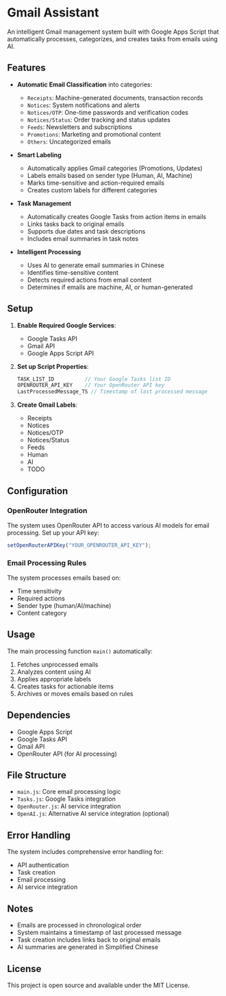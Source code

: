 # Gmail Assistant

An intelligent Gmail management system built with Google Apps Script that automatically processes, categorizes, and creates tasks from emails using AI.

## Features

- **Automatic Email Classification** into categories:
  - `Receipts`: Machine-generated documents, transaction records
  - `Notices`: System notifications and alerts
  - `Notices/OTP`: One-time passwords and verification codes
  - `Notices/Status`: Order tracking and status updates
  - `Feeds`: Newsletters and subscriptions
  - `Promotions`: Marketing and promotional content
  - `Others`: Uncategorized emails

- **Smart Labeling**
  - Automatically applies Gmail categories (Promotions, Updates)
  - Labels emails based on sender type (Human, AI, Machine)
  - Marks time-sensitive and action-required emails
  - Creates custom labels for different categories

- **Task Management**
  - Automatically creates Google Tasks from action items in emails
  - Links tasks back to original emails
  - Supports due dates and task descriptions
  - Includes email summaries in task notes

- **Intelligent Processing**
  - Uses AI to generate email summaries in Chinese
  - Identifies time-sensitive content
  - Detects required actions from email content
  - Determines if emails are machine, AI, or human-generated

## Setup

1. **Enable Required Google Services**:
   - Google Tasks API
   - Gmail API
   - Google Apps Script API

2. **Set up Script Properties**:

   ```javascript
   TASK_LIST_ID          // Your Google Tasks list ID
   OPENROUTER_API_KEY    // Your OpenRouter API key
   LastProcessedMessage_TS // Timestamp of last processed message
   ```

3. **Create Gmail Labels**:
   - Receipts
   - Notices
   - Notices/OTP
   - Notices/Status
   - Feeds
   - Human
   - AI
   - TODO

## Configuration

### OpenRouter Integration

The system uses OpenRouter API to access various AI models for email processing. Set up your API key:

```javascript
setOpenRouterAPIKey("YOUR_OPENROUTER_API_KEY");
```

### Email Processing Rules

The system processes emails based on:

- Time sensitivity
- Required actions
- Sender type (human/AI/machine)
- Content category

## Usage

The main processing function `main()` automatically:

1. Fetches unprocessed emails
2. Analyzes content using AI
3. Applies appropriate labels
4. Creates tasks for actionable items
5. Archives or moves emails based on rules

## Dependencies

- Google Apps Script
- Google Tasks API
- Gmail API
- OpenRouter API (for AI processing)

## File Structure

- `main.js`: Core email processing logic
- `Tasks.js`: Google Tasks integration
- `OpenRouter.js`: AI service integration
- `OpenAI.js`: Alternative AI service integration (optional)

## Error Handling

The system includes comprehensive error handling for:

- API authentication
- Task creation
- Email processing
- AI service integration

## Notes

- Emails are processed in chronological order
- System maintains a timestamp of last processed message
- Task creation includes links back to original emails
- AI summaries are generated in Simplified Chinese

## License

This project is open source and available under the MIT License.
